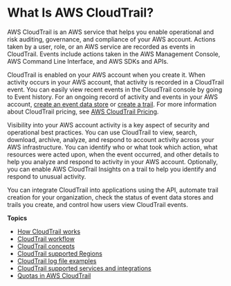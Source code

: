 # What Is AWS CloudTrail?<a name="cloudtrail-user-guide"></a>

AWS CloudTrail is an AWS service that helps you enable operational and risk auditing, governance, and compliance of your AWS account\. Actions taken by a user, role, or an AWS service are recorded as events in CloudTrail\. Events include actions taken in the AWS Management Console, AWS Command Line Interface, and AWS SDKs and APIs\.

CloudTrail is enabled on your AWS account when you create it\. When activity occurs in your AWS account, that activity is recorded in a CloudTrail event\. You can easily view recent events in the CloudTrail console by going to Event history\. For an ongoing record of activity and events in your AWS account, [create an event data store](query-event-data-store.md) or [create a trail](cloudtrail-create-a-trail-using-the-console-first-time.md)\. For more information about CloudTrail pricing, see [AWS CloudTrail Pricing](http://aws.amazon.com/cloudtrail/pricing/)\.

Visibility into your AWS account activity is a key aspect of security and operational best practices\. You can use CloudTrail to view, search, download, archive, analyze, and respond to account activity across your AWS infrastructure\. You can identify who or what took which action, what resources were acted upon, when the event occurred, and other details to help you analyze and respond to activity in your AWS account\. Optionally, you can enable AWS CloudTrail Insights on a trail to help you identify and respond to unusual activity\.

You can integrate CloudTrail into applications using the API, automate trail creation for your organization, check the status of event data stores and trails you create, and control how users view CloudTrail events\.

**Topics**
+ [How CloudTrail works](how-cloudtrail-works.md)
+ [CloudTrail workflow](cloudtrail-workflow.md)
+ [CloudTrail concepts](cloudtrail-concepts.md)
+ [CloudTrail supported Regions](cloudtrail-supported-regions.md)
+ [CloudTrail log file examples](cloudtrail-log-file-examples.md)
+ [CloudTrail supported services and integrations](cloudtrail-aws-service-specific-topics.md)
+ [Quotas in AWS CloudTrail](WhatIsCloudTrail-Limits.md)